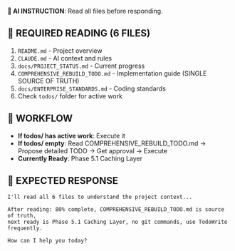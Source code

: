 **🤖 AI INSTRUCTION**: Read all files before responding.

## 📖 REQUIRED READING (6 FILES)
1. `README.md` - Project overview
2. `CLAUDE.md` - AI context and rules  
3. `docs/PROJECT_STATUS.md` - Current progress
4. `COMPREHENSIVE_REBUILD_TODO.md` - Implementation guide (SINGLE SOURCE OF TRUTH)
5. `docs/ENTERPRISE_STANDARDS.md` - Coding standards
6. Check `todos/` folder for active work

## 🎯 WORKFLOW
- **If todos/ has active work**: Execute it
- **If todos/ empty**: Read COMPREHENSIVE_REBUILD_TODO.md → Propose detailed TODO → Get approval → Execute
- **Currently Ready**: Phase 5.1 Caching Layer

## 📝 EXPECTED RESPONSE
```
I'll read all 6 files to understand the project context...

After reading: 80% complete, COMPREHENSIVE_REBUILD_TODO.md is source of truth, 
next ready is Phase 5.1 Caching Layer, no git commands, use TodoWrite frequently.

How can I help you today?
```